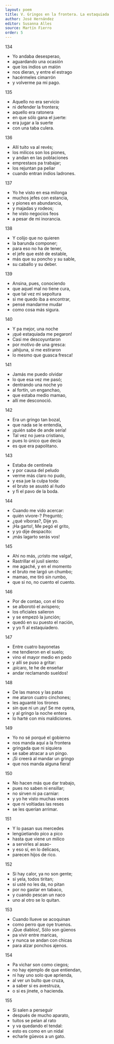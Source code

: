 ```yaml
---
layout: poem
title: V. Gringos en la frontera. La estaquiada
author: José Hernández
editor: Susanna Alles
source: Martín Fierro
order: 5
---
```


134
- Yo andaba desesperao,
- aguardando una ocasión
- que los indios un malón
- nos dieran, y entre el estrago
- hacérmeles cimarrón
- y volverme pa mi pago.

135
- Aquello no era servicio
- ni defender la frontera;
- aquello era ratonera
- en que sólo gana el juerte:
- era jugar a la suerte
- con una taba culera.

136
- Allí tuito va al revés;
- los milicos son los piones,
- y andan en las poblaciones
- emprestaos pa trabajar;
- los rejuntan pa peliar
- cuando entran indios ladrones.

137
- Yo he visto en esa milonga
- muchos jefes con estancia,
- y piones en abundancia,
- y majadas y rodeos;
- he visto negocios feos
- a pesar de mi inorancia. 

138
- Y colijo que no quieren
- la barunda componer;
- para eso no ha de tener,
- el jefe que esté de estable,
- más que su poncho y su sable,
- su caballo y su deber.

139
- Ansina, pues, conociendo
- que aquel mal no tiene cura,
- que tal vez mi sepoltura
- si me quedo iba a encontrar,
- pensé mandarme mudar
- como cosa más sigura.

140
- Y pa mejor, una noche
- ¡qué estaquiada me pegaron!
- Casi me descoyuntaron
- por motivo de una gresca:
- ¡ahijuna, si me estiraron
- lo mesmo que guasca fresca!

141
- Jamás me puedo olvidar
- lo que esa vez me pasó;
- dentrando una noche yo
- al fortín, un enganchao,
- que estaba medio mamao,
- allí me desconoció.

142
- Era un gringo tan bozal,
- que nada se le entendía,
- ¡quién sabe de ande sería!
- Tal vez no juera cristiano,
- pues lo único que decía
- es que era papolitano.

143
- Estaba de centinela
- y por causa del peludo
- verme más claro no pudo,
- y esa jue la culpa toda:
- el bruto se asustó al ñudo
- y fi el pavo de la boda.

144
- Cuando me vido acercar:
- quién vivore-? Preguntó;
- ¿qué víboras?, Dije yo.
- ¡Ha garto!, Me pegó el grito,
- y yo dije despacito:
- ¡más lagarto serás vos!

145
- Ahi no más, ¡cristo me valga!,
- Rastrillar el jusil siento:
- me agaché, y en el momento
- el bruto me largó un chumbo;
- mamao, me tiró sin rumbo,
- que si no, no cuento el cuento.

146
- Por de contao, con el tiro
- se alborotó el avispero;
- los oficiales salieron
- y se empezó la junción;
- quedó en su puesto el nación,
- y yo fi al estaquiadero.

147
- Entre cuatro bayonetas
- me tendieron en el suelo;
- vino el mayor medio en pedo
- y allí se puso a gritar:
- ¡pícaro, te he de enseñar
- andar reclamando sueldos!

148
- De las manos y las patas
- me ataron cuatro cinchones;
- les aguanté los tirones
- sin que ni un ¡ay! Se me oyera,
- y al gringo la noche entera
- lo harté con mis maldiciones.

149
- Yo no sé porqué el gobierno
- nos manda aquí a la frontera
- gringada que ni siquiera
- se sabe atracar a un pingo.
- ¡Si creerá al mandar un gringo
- que nos manda alguna fiera!

150
- No hacen más que dar trabajo,
- pues no saben ni ensillar;
- no sirven ni pa carniar:
- y yo he visto muchas veces
- que ni voltiadas las reses
- se les querían arrimar.

151
- Y lo pasan sus mercedes
- lengüetiando pico a pico
- hasta que viene un milico
- a servirles al asao-
- y eso sí, en lo delicaos,
- parecen hijos de rico.

152
- Si hay calor, ya no son gente;
- si yela, todos tiritan;
- si usté no les da, no pitan
- por no gastar en tabaco,
- y cuando pescan un naco
- uno al otro se lo quitan.

153
- Cuando llueve se acoquinan
- como perro que oye truenos.
- ¡Que diablos!, Sólo son güenos
- pa vivir entre maricas,
- y nunca se andan con chicas
- para alzar ponchos ajenos.

154
- Pa vichar son como ciegos;
- no hay ejemplo de que entiendan,
- ni hay uno solo que aprienda,
- al ver un bulto que cruza,
- a saber si es avestruza,
- o si es jinete, o hacienda.

155
- Si salen a perseguir
- después de mucho aparato,
- tuitos se pelan al rato
- y va quedando el tendal:
- esto es como en un nidal
- echarle güevos a un gato. 